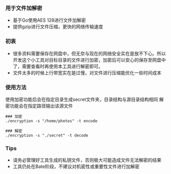 ### 用于文件加解密 
* 基于Go使用AES 128进行文件加解密
* 提供gzip进行文件压缩，更快的网络传输速度

### 初衷 
* 很多资料需要保存在网盘中，但无奈与现在的网络安全实在是放不下心。所以开发这个小工具对目标目录的文件进行加密，加密后可以安心的保存至网盘中了，需要查看时再使用本工具进行解密即可。
* 文件太多的时候上行带宽实在是过慢，对文件进行压缩能优化一些时间成本

### 使用方法
使用加密功能后会在指定目录生成secret文件夹，目录结构与源目录结构相同
解密功能会在指定路径输出该源文件
```shell
### 加密
./encryption -s "/home/photos" -t encode

### 解密
./encryption -s "./secret" -t decode
```

### Tips
* 请务必管理好工具生成的私钥文件，否则极大可能造成文件无法解密的结果
* 工具仍处在Bate阶段，不建议对机密性或重要性文件进行加解密
